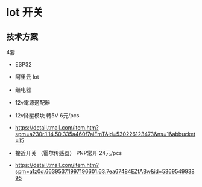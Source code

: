 # Iot 开关

## 技术方案
4套
- ESP32
- 阿里云 Iot
- 继电器
- 12v電源適配器

- 12v降壓模块 轉5V          6元/pcs 
- https://detail.tmall.com/item.htm?spm=a230r.1.14.50.335a460f7alEmT&id=530226123473&ns=1&abbucket=15
- 接近开关 （霍尔传感器） PNP常开   24元/pcs
- https://detail.tmall.com/item.htm?spm=a1z0d.6639537.1997196601.63.7ea67484EZfABw&id=536954993895